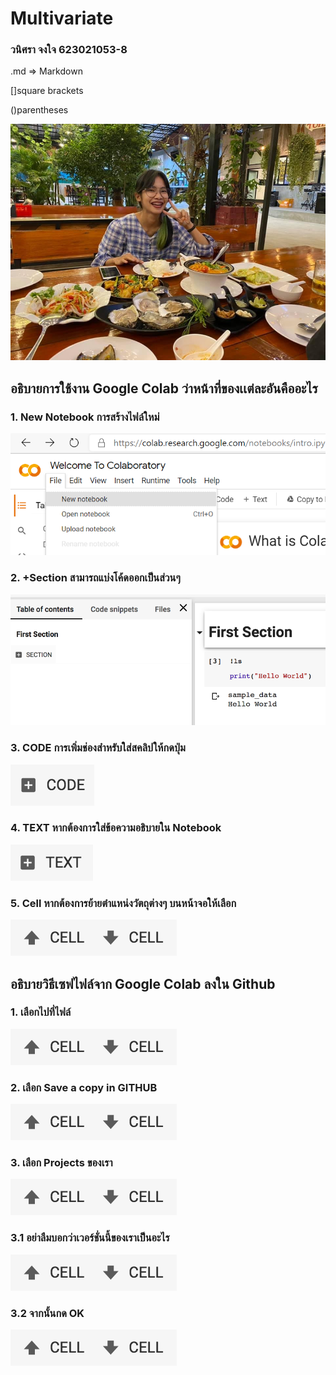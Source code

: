 # Multivariate

### วนิศรา จงใจ 623021053-8

.md => Markdown 

[]square brackets

()parentheses

![people](4F12733A-1400-463D-946D-A5A9BB835D27.jpeg)


## อธิบายการใช้งาน Google Colab ว่าหน้าที่ของเเต่ละอันคืออะไร 
### 1. New Notebook การสร้างไฟล์ใหม่ 

![one](1111.png)

### 2. +Section สามารถแบ่งโค้ดออกเป็นส่วนๆ

![two](two.png)

### 3. CODE การเพิ่มช่องสำหรับใส่สคลิปให้กดปุ่ม

![three](three.png)

### 4. TEXT หากต้องการใส่ข้อความอธิบายใน Notebook  

![four](four.png)

### 5. Cell หากต้องการย้ายตำแหน่งวัตถุต่างๆ บนหน้าจอให้เลือก  
![five](five.png)

## อธิบายวิธีเซฟไฟล์จาก Google Colab ลงใน Github

### 1. เลือกไปที่ไฟล์ 

![six](five.png)

### 2. เลือก Save a copy in GITHUB

![seven](five.png)

### 3. เลือก Projects ของเรา 

![eight](five.png)

### 3.1 อย่าลืมบอกว่าเวอร์ชั่นนี้ของเราเป็นอะไร

![nine](five.png)

### 3.2 จากนั้นกด OK

![ten](five.png)





